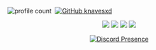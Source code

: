 
![profile count](https://komarev.com/ghpvc/?username=knavesxd&color=dc143c)&nbsp;
[![GitHub knavesxd](https://img.shields.io/github/followers/knavesxd?label=follow&style=social)](https://github.com/knavesxd)&nbsp;
<p align="center">
   <a href="https://discord.com/users/987087764661088306" target"blank_"><img src="https://img.shields.io/badge/knaves%20-111111.svg?&style=for-the-badge&logo=discord&logoColor=white"></a>
   <a href="https://instagram.com/knaves" target"blank_"><img src="https://img.shields.io/badge/knaves%20-111111.svg?&style=for-the-badge&logo=instagram&logoColor=white"></a>
   <a href="https://sptfy.com/knaves" target"blank_"><img src="https://img.shields.io/badge/knaves%20-111111.svg?&style=for-the-badge&logo=spotify&logoColor=white"></a>
   <a href="https://github.com/knavesxd" target"blank_"><img src="https://img.shields.io/badge/knaves%20-111111.svg?&style=for-the-badge&logo=github&logoColor=white"></a>
</p>
<div align="center">

[![Discord Presence]()](https://discord.com/users/987087764661088306)
 </a>
</div>
